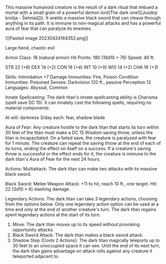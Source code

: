 This massive humanoid creature is the result of a dark ritual that imbued a mortal with a small grain of a powerful demon lord(The dark one([[Juodoji brolija  - Šelmiai]])). It wields a massive black sword that can cleave through anything in its path. It is immune to non-magical attacks and has a powerful aura of fear that can paralyze its enemies.

![[Pasted image 20230424164352.png]]

Large fiend, chaotic evil

Armor Class: 18 (natural armor) Hit Points: 180 (19d10 + 76) Speed: 40 ft.

STR 22 (+6) DEX 14 (+2) CON 18 (+4) INT 10 (+0) WIS 14 (+2) CHA 16 (+3)

Skills: Intimidation +7 Damage Immunities: Fire, Poison Condition Immunities: Poisoned Senses: Darkvision 120 ft., passive Perception 12 Languages: Abyssal, Common

Innate Spellcasting: The dark titan's innate spellcasting ability is Charisma (spell save DC 15). It can innately cast the following spells, requiring no material components:

At will: darkness 3/day each: fear, shadow blade

Aura of Fear: Any creature hostile to the dark titan that starts its turn within 30 feet of the titan must make a DC 15 Wisdom saving throw, unless the titan is incapacitated. On a failed save, the creature is paralyzed with fear for 1 minute. The creature can repeat the saving throw at the end of each of its turns, ending the effect on itself on a success. If a creature's saving throw is successful or the effect ends for it, the creature is immune to the dark titan's Aura of Fear for the next 24 hours.

Actions: Multiattack: The dark titan can make two attacks with its massive black sword.

Black Sword: Melee Weapon Attack: +11 to hit, reach 10 ft., one target. Hit: 22 (3d10 + 6) slashing damage.

Legendary Actions: The dark titan can take 3 legendary actions, choosing from the options below. Only one legendary action option can be used at a time and only at the end of another creature's turn. The dark titan regains spent legendary actions at the start of its turn.

1.  Move: The dark titan moves up to its speed without provoking opportunity attacks.
2.  Black Sword Attack: The dark titan makes a black sword attack.
3.  Shadow Step (Costs 2 Actions): The dark titan magically teleports up to 30 feet to an unoccupied space it can see. Until the end of its next turn, the dark titan gains advantage on attack rolls against any creature it teleported adjacent to.